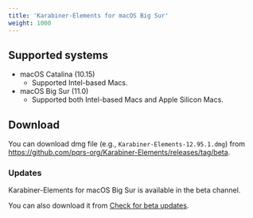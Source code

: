 ```yaml
---
title: 'Karabiner-Elements for macOS Big Sur'
weight: 1000
---
```


## Supported systems

-   macOS Catalina (10.15)
    -   Supported Intel-based Macs.
-   macOS Big Sur (11.0)
    -   Supported both Intel-based Macs and Apple Silicon Macs.

## Download

You can download dmg file (e.g., `Karabiner-Elements-12.95.1.dmg`) from <https://github.com/pqrs-org/Karabiner-Elements/releases/tag/beta>.

### Updates

Karabiner-Elements for macOS Big Sur is available in the beta channel.

You can also download it from [Check for beta updates](/docs/manual/operation/check-for-updates/).

